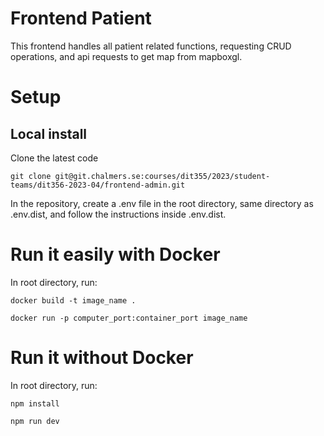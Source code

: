 # Frontend Patient

This frontend handles all patient related functions, requesting CRUD operations, and api requests to get map from mapboxgl.

# Setup

## Local install
Clone the latest code

```
git clone git@git.chalmers.se:courses/dit355/2023/student-teams/dit356-2023-04/frontend-admin.git
```

In the repository, create a .env file in the root directory, same directory as .env.dist, and follow the instructions inside .env.dist.


# Run it easily with Docker

In root directory, run:

```
docker build -t image_name .

docker run -p computer_port:container_port image_name
```
# Run it without Docker
In root directory, run:

```
npm install

npm run dev
```
